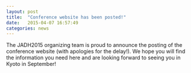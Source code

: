 ```yaml
---
layout: post
title:  "Conference website has been posted!"
date:   2015-04-07 16:57:49
categories: news
---
```


The JADH2015 organizing team is proud to announce the posting of the
conference website (with apologies for the delay!).  We hope you will
find the information you need here and are looking forward to seeing
you in Kyoto in September!